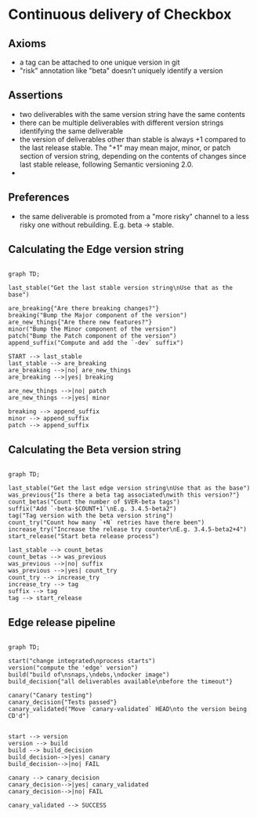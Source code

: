 # Continuous delivery of Checkbox

## Axioms

* a tag can be attached to one unique version in git
* "risk" annotation like "beta" doesn't uniquely identify a version

## Assertions

* two deliverables with the same version string have the same contents
* there can be multiple deliverables with different version strings
  identifying the same deliverable
* the version of deliverables other than stable is always +1 compared to
  the last release stable.
  The "+1" may mean major, minor, or patch section of version string,
  depending on the contents of changes since last stable release, following
  Semantic versioning 2.0.
*

## Preferences

* the same deliverable is promoted from a "more risky" channel to a less
  risky one without rebuilding. E.g. beta -> stable.

## Calculating the Edge version string

```mermaid

graph TD;

last_stable("Get the last stable version string\nUse that as the base")

are_breaking{"Are there breaking changes?"}
breaking("Bump the Major component of the version")
are_new_things{"Are there new features?"}
minor("Bump the Minor component of the version")
patch("Bump the Patch component of the version")
append_suffix("Compute and add the `-dev` suffix")

START --> last_stable
last_stable --> are_breaking
are_breaking -->|no| are_new_things
are_breaking -->|yes| breaking

are_new_things -->|no| patch
are_new_things -->|yes| minor

breaking --> append_suffix
minor --> append_suffix
patch --> append_suffix
```

## Calculating the Beta version string

```mermaid

graph TD;

last_stable("Get the last edge version string\nUse that as the base")
was_previous{"Is there a beta tag associated\nwith this version?"}
count_betas("Count the number of $VER-beta tags")
suffix("Add `-beta-$COUNT+1`\nE.g. 3.4.5-beta2")
tag("Tag version with the beta version string")
count_try("Count how many `+N` retries have there been")
increase_try("Increase the release try counter\nE.g. 3.4.5-beta2+4")
start_release("Start beta release process")

last_stable --> count_betas
count_betas --> was_previous
was_previous -->|no| suffix
was_previous -->|yes| count_try
count_try --> increase_try
increase_try --> tag
suffix --> tag
tag --> start_release

```

## Edge release pipeline

```mermaid

graph TD;

start("change integrated\nprocess starts")
version("compute the 'edge' version")
build("build of\nsnaps,\ndebs,\ndocker image")
build_decision{"all deliverables available\nbefore the timeout"}

canary("Canary testing")
canary_decision{"Tests passed"}
canary_validated("Move `canary-validated` HEAD\nto the version being CD'd")


start --> version
version --> build
build --> build_decision
build_decision-->|yes| canary
build_decision-->|no| FAIL

canary --> canary_decision
canary_decision-->|yes| canary_validated
canary_decision-->|no| FAIL

canary_validated --> SUCCESS
```
